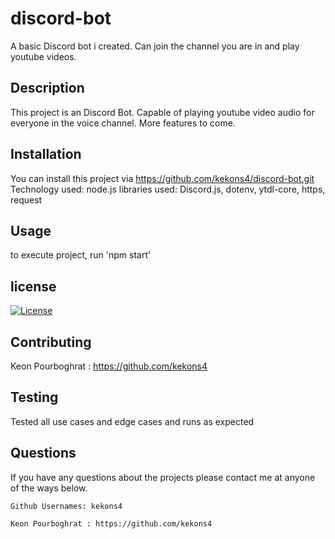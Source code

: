 # discord-bot
A  basic Discord bot i created. Can join the channel you are in and play youtube videos.

## Description
This project is an Discord Bot. Capable of playing youtube video audio for everyone in the voice
channel. More features to come.

## Installation

You can install this project via https://github.com/kekons4/discord-bot.git
Technology used: node.js
libraries used: Discord.js, dotenv, ytdl-core, https, request

## Usage

to execute project, run 'npm start'

## license

[![License](https://img.shields.io/badge/License-MIT-blue.svg)](https://opensource.org/licenses/MIT)

## Contributing

Keon Pourboghrat : https://github.com/kekons4

## Testing

Tested all use cases and edge cases and runs as expected

## Questions

If you have any questions about the projects please contact me at anyone of the ways below.

    Github Usernames: kekons4

    Keon Pourboghrat : https://github.com/kekons4